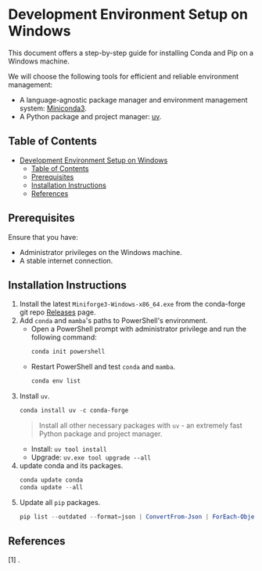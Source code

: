 # Development Environment Setup on Windows

This document offers a step-by-step guide for installing Conda and Pip on a Windows machine.

We will choose the following tools for efficient and reliable environment management:
- A language-agnostic package manager and environment management system: [Miniconda3](https://github.com/conda-forge/miniforge).
- A Python package and project manager: [uv](https://github.com/astral-sh/uv).

## Table of Contents
- [Development Environment Setup on Windows](#development-environment-setup-on-windows)
  - [Table of Contents](#table-of-contents)
  - [Prerequisites](#prerequisites)
  - [Installation Instructions](#installation-instructions)
  - [References](#references)

## Prerequisites
Ensure that you have:
- Administrator privileges on the Windows machine.
- A stable internet connection.

## Installation Instructions
1. Install the latest `Miniforge3-Windows-x86_64.exe` from the conda-forge git repo [Releases](https://github.com/conda-forge/miniforge/releases) page.
2. Add `conda` and `mamba`'s paths to PowerShell's environment.
   - Open a PowerShell prompt with administrator privilege and run the following command:
      ```Powershell
      conda init powershell
      ```
   - Restart PowerShell and test `conda` and `mamba`.
      ```Powershell
      conda env list
      ```
3. Install `uv`.
    ```Powershell
    conda install uv -c conda-forge
    ```
   > Install all other necessary packages with `uv` - an extremely fast Python package and project manager.
   - Install: `uv tool install`
   - Upgrade: `uv.exe tool upgrade --all`
4. update conda and its packages.
    ```Powershell
    conda update conda
    conda update --all
    ```
5. Update all `pip` packages.
    ```Powershell
    pip list --outdated --format=json | ConvertFrom-Json | ForEach-Object {pip install --upgrade $_.name}
    ```

## References
[1] .